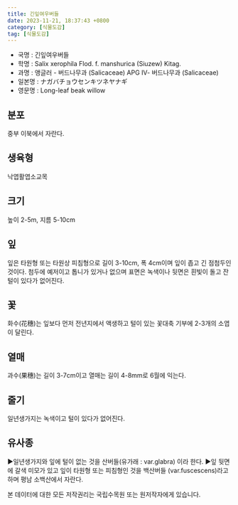 ```yaml
---
title: 긴잎여우버들
date: 2023-11-21, 18:37:43 +0800
category: [식물도감]
tag: [식물도감]
---
```




- 국명 : 긴잎여우버들
- 학명 : Salix xerophila Flod. f. manshurica (Siuzew) Kitag.
- 과명 : 앵글러 - 버드나무과 (Salicaceae) APG Ⅳ- 버드나무과 (Salicaceae)
- 일본명 : ナガバチョウセンキツネヤナギ
- 영문명 : Long-leaf beak willow


## 분포
중부 이북에서 자란다.
## 생육형
낙엽활엽소교목
## 크기
높이 2-5m, 지름 5-10cm
## 잎
잎은 타원형 또는 타원상 피침형으로 길이 3-10cm, 폭 4cm이며 잎이 좁고 긴 점첨두인 것이다. 첨두에 예저이고 톱니가 있거나 없으며 표면은 녹색이나 뒷면은 흰빛이 돌고 잔털이 있다가 없어진다.
## 꽃
화수(花穗)는 잎보다 먼저 전년지에서 액생하고 털이 있는 꽃대축 기부에 2-3개의 소엽이 달린다.
## 열매
과수(果穗)는 길이 3-7cm이고 열매는 길이 4-8mm로 6월에 익는다.
## 줄기
일년생가지는 녹색이고 털이 있다가 없어진다.
## 유사종
▶일년생가지와 잎에 털이 없는 것을 산버들(유가래 : var.glabra) 이라 한다. ▶잎 뒷면에 갈색 미모가 있고 잎이 타원형 또는 피침형인 것을 백산버들 (var.fuscescens)라고 하며 평남 소백산에서 자란다.






본 데이터에 대한 모든 저작권리는 국립수목원 또는 원저작자에게 있습니다.
